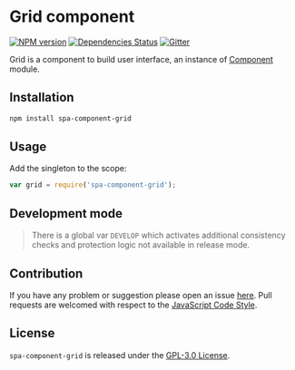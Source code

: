 Grid component
==============

[![NPM version](https://img.shields.io/npm/v/spa-component-grid.svg?style=flat-square)](https://www.npmjs.com/package/spa-component-grid)
[![Dependencies Status](https://img.shields.io/david/spasdk/component-grid.svg?style=flat-square)](https://david-dm.org/spasdk/component-grid)
[![Gitter](https://img.shields.io/badge/gitter-join%20chat-blue.svg?style=flat-square)](https://gitter.im/DarkPark/spasdk)


Grid is a component to build user interface, an instance of [Component](https://github.com/spasdk/component) module.


## Installation ##

```bash
npm install spa-component-grid
```


## Usage ##

Add the singleton to the scope:

```js
var grid = require('spa-component-grid');
```


## Development mode ##

> There is a global var `DEVELOP` which activates additional consistency checks and protection logic not available in release mode.


## Contribution ##

If you have any problem or suggestion please open an issue [here](https://github.com/spasdk/component-grid/issues).
Pull requests are welcomed with respect to the [JavaScript Code Style](https://github.com/DarkPark/jscs).


## License ##

`spa-component-grid` is released under the [GPL-3.0 License](http://opensource.org/licenses/GPL-3.0).
